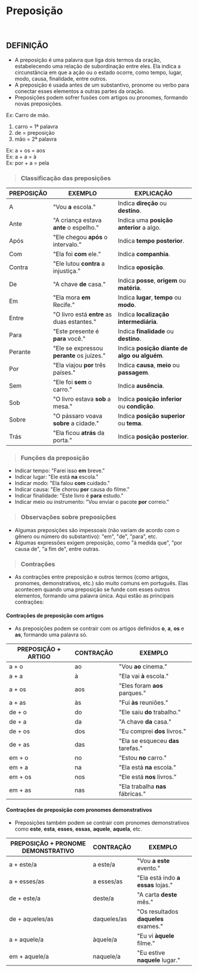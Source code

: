 # Preposição

<br>

## DEFINIÇÃO
* A preposição é uma palavra que liga dois termos da oração, estabelecendo uma relação de subordinação entre eles. Ela indica a circunstância em que a ação ou o estado ocorre, como tempo, lugar, modo, causa, finalidade, entre outros. 
* A preposição é usada antes de um substantivo, pronome ou verbo para conectar esses elementos a outras partes da oração.
* Preposições podem sofrer fusões com artigos ou pronomes, formando novas preposições.

Ex: Carro de mão.
1. carro = 1ª palavra
2. de = preposição
3. mão = 2ª palavra

Ex: a + os = aos  
Ex: a + a = à  
Ex: por + a = pela

> ### Classificação das preposições

| PREPOSIÇÃO | EXEMPLO                                    | EXPLICAÇÃO                                   |
|------------|--------------------------------------------|----------------------------------------------|
| A          | "Vou **a** escola."                        | Indica **direção** ou **destino**.           |
| Ante       | "A criança estava **ante** o espelho."     | Indica uma **posição anterior** a algo.      |
| Após       | "Ele chegou **após** o intervalo."         | Indica **tempo posterior**.                  |
| Com        | "Ela foi **com** ele."                     | Indica **companhia**.                        |
| Contra     | "Ele lutou **contra** a injustiça."        | Indica **oposição**.                         |
| De         | "A chave **de** casa."                     | Indica **posse**, **origem** ou **matéria**. |
| Em         | "Ela mora **em** Recife."                  | Indica **lugar**, **tempo** ou **modo**.     |
| Entre      | "O livro está **entre** as duas estantes." | Indica **localização intermediária**.        |
| Para       | "Este presente é **para** você."           | Indica **finalidade** ou **destino**.        |
| Perante    | "Ele se expressou **perante** os juízes."  | Indica **posição diante de algo ou alguém**. |
| Por        | "Ela viajou **por** três países."          | Indica **causa**, **meio** ou **passagem**.  |
| Sem        | "Ele foi **sem** o carro."                 | Indica **ausência**.                         |
| Sob        | "O livro estava **sob** a mesa."           | Indica **posição inferior** ou **condição**. |
| Sobre      | "O pássaro voava **sobre** a cidade."      | Indica **posição superior** ou **tema**.     |
| Trás       | "Ela ficou **atrás** da porta."            | Indica **posição posterior**.                |

> ### Funções da preposição
* Indicar tempo: "Farei isso **em** breve."
* Indicar lugar: "Ele está **na** escola."
* Indicar modo: "Ela falou **com** cuidado."
* Indicar causa: "Ele chorou **por** causa do filme."
* Indicar finalidade: "Este livro é **para** estudo."
* Indicar meio ou instrumento: "Vou enviar o pacote **por** correio."

> ### Observações sobre preposições
* Algumas preposições são impessoais (não variam de acordo com o gênero ou número do substantivo): "em", "de", "para", etc.
* Algumas expressões exigem preposição, como "à medida que", "por causa de", "a fim de", entre outras.

> ### Contrações
* As contrações entre preposição e outros termos (como artigos, pronomes, demonstrativos, etc.) são muito comuns em português. Elas acontecem quando uma preposição se funde com esses outros elementos, formando uma palavra única. Aqui estão as principais contrações:

#### Contrações de preposição com artigos
* As preposições podem se contrair com os artigos definidos **o**, **a**, **os** e **as**, formando uma palavra só.

| PREPOSIÇÃO + ARTIGO | CONTRAÇÃO | EXEMPLO                            |
|---------------------|-----------|------------------------------------|
| a + o               | ao        | "Vou **ao** cinema."               |
| a + a               | à         | "Ela vai **à** escola."            |
| a + os              | aos       | "Eles foram **aos** parques."      |
| a + as              | às        | "Fui **às** reuniões."             |
| de + o              | do        | "Ele saiu **do** trabalho."        |
| de + a              | da        | "A chave **da** casa."             |
| de + os             | dos       | "Eu comprei **dos** livros."       |
| de + as             | das       | "Ela se esqueceu **das** tarefas." |
| em + o              | no        | "Estou **no** carro."              |
| em + a              | na        | "Ela está **na** escola."          |
| em + os             | nos       | "Ele está **nos** livros."         |
| em + as             | nas       | "Ela trabalha **nas** fábricas."   |

#### Contrações de preposição com pronomes demonstrativos
* Preposições também podem se contrair com pronomes demonstrativos como **este**, **esta**, **esses**, **essas**, **aquele**, **aquela**, etc.

| PREPOSIÇÃO + PRONOME DEMONSTRATIVO | CONTRAÇÃO   | EXEMPLO                              |
|------------------------------------|-------------|--------------------------------------|
| a + este/a                         | a este/a    | "Vou **a este** evento."             |
| a + esses/as                       | a esses/as  | "Ela está indo **a essas** lojas."   |
| de + este/a                        | deste/a     | "A carta **deste** mês."             |
| de + aqueles/as                    | daqueles/as | "Os resultados **daqueles** exames." |
| a + aquele/a                       | àquele/a    | "Eu vi **àquele** filme."            |
| em + aquele/a                      | naquele/a   | "Eu estive **naquele** lugar."       |